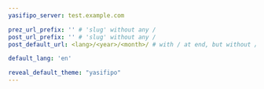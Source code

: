 ```yaml
---
yasifipo_server: test.example.com

prez_url_prefix: '' # 'slug' without any /
post_url_prefix: '' # 'slug' without any /
post_default_url: <lang>/<year>/<month>/ # with / at end, but without / at beginning

default_lang: 'en'

reveal_default_theme: "yasifipo"
---
```

